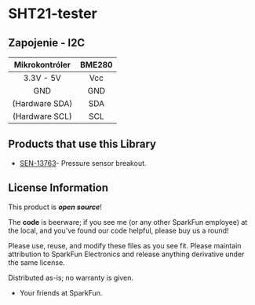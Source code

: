 # SHT21-tester

## Zapojenie - I2C

Mikrokontróler|BME280
:----------: | :----------:
3.3V - 5V|Vcc
GND|GND
(Hardware SDA)|SDA
(Hardware SCL)|SCL

Products that use this Library 
---------------------------------

* [SEN-13763](https://www.sparkfun.com/products/13763)- Pressure sensor breakout.


License Information
-------------------

This product is _**open source**_! 

The **code** is beerware; if you see me (or any other SparkFun employee) at the local, and you've found our code helpful, please buy us a round!

Please use, reuse, and modify these files as you see fit. Please maintain attribution to SparkFun Electronics and release anything derivative under the same license.

Distributed as-is; no warranty is given.

- Your friends at SparkFun.

